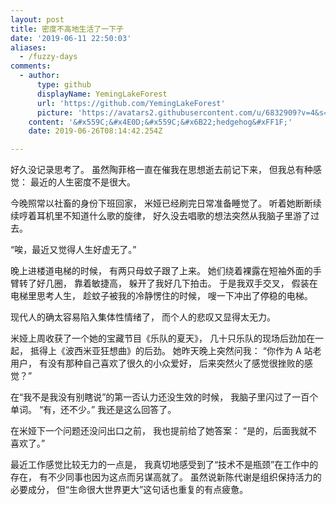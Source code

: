```yaml
---
layout: post
title: 密度不高地生活了一下子
date: '2019-06-11 22:50:03'
aliases:
  - /fuzzy-days
comments:
  - author:
      type: github
      displayName: YemingLakeForest
      url: 'https://github.com/YemingLakeForest'
      picture: 'https://avatars2.githubusercontent.com/u/6832909?v=4&s=73'
    content: '&#x559C;&#x4E0D;&#x559C;&#x6B22;hedgehog&#xFF1F;'
    date: 2019-06-26T08:14:42.254Z

---
```


好久没记录思考了。
虽然陶菲格一直在催我在思想逝去前记下来，
但我总有种感觉：
最近的人生密度不是很大。

<!--MORE-->

今晚照常以社畜的身份下班回家，
米娅已经刷完日常准备睡觉了。
听着她断断续续哼着耳机里不知道什么歌的旋律，
好久没去唱歌的想法突然从我脑子里游了过去。

“唉，最近又觉得人生好虚无了。”

晚上进楼道电梯的时候，
有两只母蚊子跟了上来。
她们绕着裸露在短袖外面的手臂转了好几圈，
靠着敏捷高，
躲开了我好几下拍击。
于是我双手交叉，
假装在电梯里思考人生，
趁蚊子被我的冷静愣住的时候，
嗖一下冲出了停稳的电梯。

现代人的确太容易陷入集体性情绪了，
而个人的悲叹又显得太无力。

米娅上周收获了一个她的宝藏节目《乐队的夏天》，
几十只乐队的现场后劲加在一起，
抵得上《波西米亚狂想曲》的后劲。
她昨天晚上突然问我：
“你作为 A 站老用户，
有没有那种自己喜欢了很久的小众爱好，
后来突然火了感觉很挫败的感觉？”

在“我不是我没有别瞎说”的第一否认力还没生效的时候，
我脑子里闪过了一百个单词。
“有，还不少。”
我还是这么回答了。

在米娅下一个问题还没问出口之前，
我也提前给了她答案：
“是的，后面我就不喜欢了。”

最近工作感觉比较无力的一点是，
我真切地感受到了“技术不是瓶颈”在工作中的存在，
有不少同事也因为这点而另谋高就了。
虽然说新陈代谢是组织保持活力的必要成分，
但“生命很大世界更大”这句话也重复的有点疲惫。
